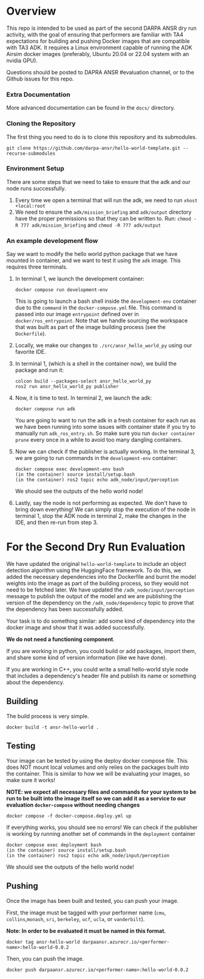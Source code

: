 # Overview
This repo is intended to be used as part of the second DARPA ANSR dry run activity, with the goal of ensuring that performers are familiar with TA4 expectations for building and pushing Docker images that are compatible with TA3 ADK. It requires a Linux environment capable of running the ADK Airsim docker images (preferably, Ubuntu 20.04 or 22.04 system with an nvidia GPU).
 
Questions should be posted to DAPRA ANSR #evaluation channel, or to the Github issues for this repo.

### Extra Documentation
More advanced documentation can be found in the `docs/` directory.

### Cloning the Repository
The first thing you need to do is to clone this repository and its submodules.

```
git clone https://github.com/darpa-ansr/hello-world-template.git --recurse-submodules
```

### Environment Setup
There are some steps that we need to take to ensure that the adk and our node runs successfully.

1. Every time we open a terminal that will run the adk, we need to run `xhost +local:root`
2. We need to ensure the `adk/mission_briefing` and `adk/output` directory have the proper permissions so that they can 
   be written to. Run: `chmod -R 777 adk/mission_briefing` and `chmod -R 777 adk/output`

### An example development flow
Say we want to modify the hello world python package that we have mounted in container, and we want to test it using the `adk` image. This requires three terminals.
1. In terminal 1, we launch the development container: 
    ```
    docker compose run development-env
    ```
   This is going to launch a bash shell inside the `development-env` container due to the `command` in the `docker-compose.yml` file.
   This command is passed into our image `entrypoint` defined over in `docker/ros_entrypoint`. Note that we handle sourcing the workspace that was
   built as part of the image building process (see the `Dockerfile`).
2. Locally, we make our changes to `./src/ansr_hello_world_py` using our favorite IDE.
3. In terminal 1, (which is a shell in the container now), we build the package and run it: 
    ```
    colcon build --packages-select ansr_hello_world_py
    ros2 run ansr_hello_world_py publisher
    ```
4. Now, it is time to test. In terminal 2, we launch the adk: 
    ```
    docker compose run adk
    ```
   You are going to want to run the adk in a fresh container for each run as we have been running into some issues with
   container state if you try to manually run `adk_ros_entry.sh`. So make sure you run `docker container prune` every 
   once in a while to avoid too many dangling containers.
5. Now we can check if the publisher is actually working. In the terminal 3, we are going to run commands in the `development-env` container:
    ```
    docker compose exec development-env bash
    (in the container) source install/setup.bash
    (in the container) ros2 topic echo adk_node/input/perception
    ```
    We should see the outputs of the hello world node!

6. Lastly, say the node is not performing as expected. We don't have to bring down everything! We can simply stop the execution of the node in terminal 1, stop the ADK node in terminal 2, make the changes in the IDE, and then re-run from step 3. 

# For the Second Dry Run Evaluation

We have updated the original `hello-world-template` to include an object detection algorithm using the HuggingFace framework.
To do this, we added the necessary dependencies into the Dockerfile and burnt the model weights into the image as part of the building process,
so they would not need to be fetched later. We have updated the `/adk_node/input/perception` message to publish the output of the model and 
we are publishing the version of the dependency on the `/adk_node/dependency` topic to prove that the dependency has been successfully added.

Your task is to do something similar: add some kind of dependency into the docker image and show that it was added successfully.

**We do not need a functioning component**.

If you are working in python, you could build or add packages, import them, and share some kind of version information (like we have done).

If you are working in C++, you could write a small hello-world style node that includes a dependency's header file and publish its name or something about the dependency.


## Building
The build process is very simple. 

```
docker build -t ansr-hello-world .
```
   

## Testing
Your image can be tested by using the deploy docker compose file. This does NOT mount local volumes and only relies on 
the packages built into the container. This is similar to how we will be evaluating your images, so make sure it works!

**NOTE: we expect all necessary files and commands for your system to be run to be built into the image itself so we can
  add it as a service to our evaluation `docker-compose` without needing changes**

  ```
  docker compose -f docker-compose.deploy.yml up
  ```
  If everything works, you should see no errors! We can check if the publisher is working by running another set of commands in the `deployment` container
  
  ```
  docker compose exec deployment bash
  (in the container) source install/setup.bash
  (in the container) ros2 topic echo adk_node/input/perception
  ```
  
  We should see the outputs of the hello world node!

## Pushing
Once the image has been built and tested, you can push your image.

First, the image must be tagged with your performer name (`cmu`, `collins`,`monash`, `sri`, `berkeley`, `ucf`, `ucla`, or `vanderbilt`).

**Note: In order to be evaluated it must be named in this format.**

```
docker tag ansr-hello-world darpaansr.azurecr.io/<performer-name>:hello-world-0.0.2
```

Then, you can push the image.
```
docker push darpaansr.azurecr.io/<performer-name>:hello-world-0.0.2
```
